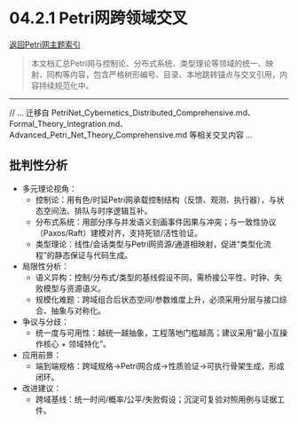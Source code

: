 # 04.2.1 Petri网跨领域交叉

[返回Petri网主题索引](README.md)

> 本文档汇总Petri网与控制论、分布式系统、类型理论等领域的统一、映射、同构等内容，包含严格树形编号、目录、本地跳转锚点与交叉引用，内容持续规范化中。

---

// ... 迁移自 PetriNet_Cybernetics_Distributed_Comprehensive.md、Formal_Theory_Integration.md、Advanced_Petri_Net_Theory_Comprehensive.md 等相关交叉内容 ...

## 批判性分析

- 多元理论视角：
  - 控制论：用有色/时延Petri网承载控制结构（反馈、观测、执行器），与状态空间法、排队与时序逻辑互补。
  - 分布式系统：用部分序与并发语义刻画事件因果与冲突；与一致性协议（Paxos/Raft）建模对齐，支持死锁/活性验证。
  - 类型理论：线性/会话类型与Petri网资源/通道相映射，促进“类型化流程”的静态保证与代码生成。
- 局限性分析：
  - 语义异构：控制/分布式/类型的基线假设不同，需桥接公平性、时钟、失败模型与资源语义。
  - 规模化难题：跨域组合后状态空间/参数维度上升，必须采用分层与接口综合、抽象与对称化。
- 争议与分歧：
  - 统一度与可用性：越统一越抽象，工程落地门槛越高；建议采用“最小互操作核心 + 领域特化”。
- 应用前景：
  - 端到端规格：跨域规格→Petri网合成→性质验证→可执行骨架生成，形成闭环。
- 改进建议：
  - 跨域基线：统一时间/概率/公平/失败假设；沉淀可复验对照用例与证据工件。
